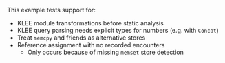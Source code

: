 This example tests support for:

* KLEE module transformations before static analysis
* KLEE query parsing needs explicit types for numbers (e.g. with `Concat`)
* Treat `memcpy` and friends as alternative stores
* Reference assignment with no recorded encounters
  * Only occurs because of missing `memset` store detection
